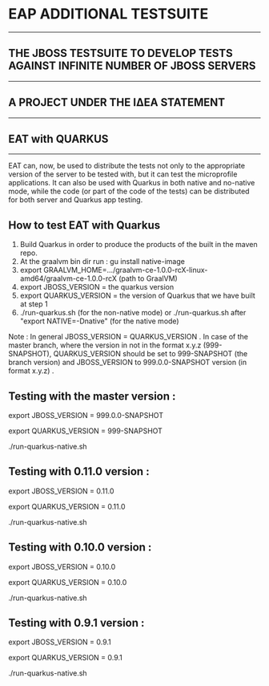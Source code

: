 # EAP ADDITIONAL TESTSUITE
--------------------------
## THE JBOSS TESTSUITE TO DEVELOP TESTS AGAINST INFINITE NUMBER OF JBOSS SERVERS
--------------------------------------------------------------------------------
## A PROJECT UNDER THE ΙΔΕΑ STATEMENT
--------------------------------------
## EAT with QUARKUS
--------------------------------

EAT can, now, be used to distribute the tests not only to the appropriate version of the server to be tested with,
but it can test the microprofile applications. It can also be used with Quarkus in both native and no-native mode, while the code (or part of the code of the tests) can be distributed for both server and Quarkus app testing.

 

How to test EAT with Quarkus 
-------------------------------------
 
1. Build Quarkus in order to produce the products of the built in the maven repo.
2. At the graalvm bin dir run : gu install native-image
3. export GRAALVM_HOME=.../graalvm-ce-1.0.0-rcX-linux-amd64/graalvm-ce-1.0.0-rcX (path to GraalVM)
4. export JBOSS_VERSION = the quarkus version
5. export QUARKUS_VERSION = the version of Quarkus that we have built at step 1
6. ./run-quarkus.sh (for the non-native mode) or ./run-quarkus.sh after "export NATIVE=-Dnative" (for the native mode)

Note : In general JBOSS_VERSION = QUARKUS_VERSION . In case of the master branch, where the version in not in the format x.y.z (999-SNAPSHOT), QUARKUS_VERSION should be set to 999-SNAPSHOT (the branch version) and JBOSS_VERSION to 999.0.0-SNAPSHOT version (in format x.y.z) .

 
 

Testing with the master version :
---------------------------------
export JBOSS_VERSION = 999.0.0-SNAPSHOT

export QUARKUS_VERSION = 999-SNAPSHOT

./run-quarkus-native.sh

 

Testing with 0.11.0 version :
-----------------------------
export JBOSS_VERSION = 0.11.0

export QUARKUS_VERSION = 0.11.0

./run-quarkus-native.sh

 

Testing with 0.10.0 version :
-----------------------------
export JBOSS_VERSION = 0.10.0

export QUARKUS_VERSION = 0.10.0

./run-quarkus-native.sh

 

Testing with 0.9.1 version :
----------------------------
export JBOSS_VERSION = 0.9.1

export QUARKUS_VERSION = 0.9.1

./run-quarkus-native.sh


